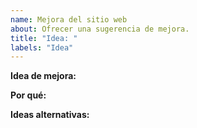 ```yaml
---
name: Mejora del sitio web
about: Ofrecer una sugerencia de mejora.
title: "Idea: "
labels: "Idea"
---
```


<!--
  ¡Gracias! ¡Estamos abiertos a mejoras!
-->

**Idea de mejora:**

**Por qué:**

<!-- ¿Por qué hacerlo de esta manera? -->

**Ideas alternativas:**

<!-- ¿Hay otras formas de hacerlo? -->
